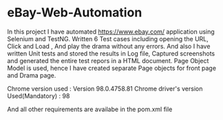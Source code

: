 # eBay-Web-Automation
In this project I have automated https://www.ebay.com/ application using Selenium and TestNG. Written 6 Test cases including opening the URL, Click and Load , And play the drama without any errors. And also I have written Unit tests and stored the results in Log file, Captured screenshots and generated the entire test repors in a HTML document. Page Object Model is used, hence I have created separate Page objects for front page and Drama page.

Chrome version used : Version 98.0.4758.81 
Chrome driver's version Used(Mandatory) : 98

And all other requirements are availabe in the pom.xml file

